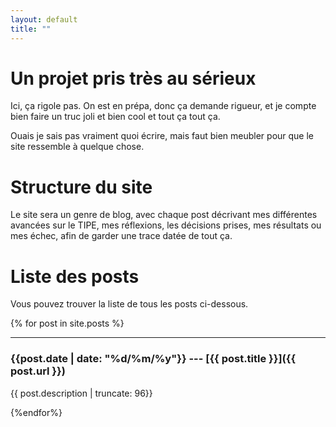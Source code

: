 ```yaml
---
layout: default
title: ""
---
```


# Un projet pris très au sérieux

Ici, ça rigole pas. On est en prépa, donc ça demande rigueur, et je compte bien
faire un truc joli et bien cool et tout ça tout ça. 

Ouais je sais pas vraiment quoi écrire, mais faut bien meubler pour que le site
ressemble à quelque chose.


# Structure du site

Le site sera un genre de blog, avec chaque post décrivant mes différentes
avancées sur le TIPE, mes réflexions, les décisions prises, mes résultats ou 
mes échec, afin de garder une trace datée de tout ça.


# Liste des posts

Vous pouvez trouver la liste de tous les posts ci-dessous.

{% for post in site.posts %}

* * *

### {{post.date | date: "%d/%m/%y"}} --- [{{ post.title }}]({{ post.url }})
{{ post.description | truncate: 96}}


{%endfor%}

